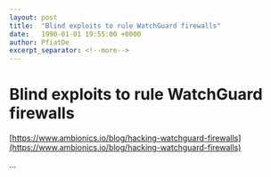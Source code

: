 ```yaml
---
layout: post
title:  "Blind exploits to rule WatchGuard firewalls"
date:   1990-01-01 19:55:00 +0000
author: PfiatDe
excerpt_separator: <!--more-->
---
```


# Blind exploits to rule WatchGuard firewalls

[https://www.ambionics.io/blog/hacking-watchguard-firewalls](https://www.ambionics.io/blog/hacking-watchguard-firewalls)

...
<!--more-->
